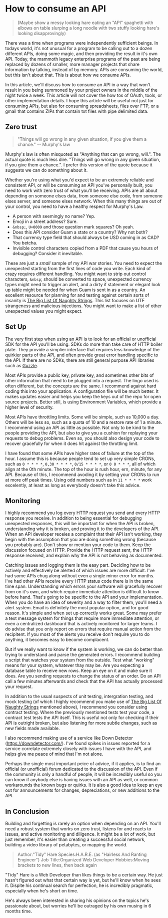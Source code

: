 # How to consume an API

> (Maybe show a messy looking hare eating an "API" spaghetti with elbows on table slurping a long noodle with two stuffy looking hare's looking disapprovingly)

There was a time when programs were independently sufficient beings. In todays world, it's not unusual for a program to be calling out to a dozen different APIs, doing some magic, and then providing the result in it's own API. Today, the mammoth legacy enterprise programs of the past are being replaced by dozens of smaller, more manager projects that share information by talking, instead of by memory. APIs are consuming the world, but this isn't about that. This is about how we consume APIs.

In this article, we'll discuss how to consume an API in a way that won't result in you being summoned by your project owners in the middle of the night twice a week. This article will not cover the how tos of OAuth, tools, or other implementation details. I hope this article will be useful not just for consuming APIs, but also for consuming spreadsheets, files over FTP, or a gmail that contains ZIPs that contain txt files with pipe delimited data.

## Zero trust

> "Things will go wrong in any given situation, if you give them a chance."
> -- Murphy's law

Murphy's law is often misquoted as "Anything that can go wrong, will.". The actual quote is much less dire. "Things will go wrong in any given situation, if you give them a chance.". I prefer this version of the quote because it suggests we can do something about it.

Whether you're using what you'd expect to be an extremely reliable and consistent API, or will be consuming an API you've personally built, you need to work with zero trust of what you'll be receiving.
APIs are all about depending on someone elses data, from someone else code, from someone elses server, and someone elses network.
When this many things are out of your control, you need to have a healthy respect for Murphy's Law.

* A person with seemingly no name? Yep.
* Emoji in a street address? Sure.
* `&nbsp;`, `U+0009` and those question mark squares? Oh yeah.
* Does this API consider Guam a state or a country? Why not both?
* That currency type field that should always be USD coming in as CAD? You betcha.
* Invisible control characters copied from a PDF that cause you hours of debugging? Consider it inevitable.

These are just a _small_ sample of my API war stories. You need to expect the unexpected starting from the first lines of code you write. Each kind of crazy requires different handling. You might want to strip out control characters, `&nbsp`; should be converted to space, unexpected currency types might need to trigger an alert, and a dirty if statement or elegant look up table might be needed for when Guam is sent in as a country. An excellent resource for planning for and testing against certain sorts of insanity is [The Big List Of Naughty Strings](https://github.com/minimaxir/big-list-of-naughty-strings). This list focuses on UTF strangeness and malicious injections. You might want to make a list of other unexpected values you might expect.

## Set Up

The very first step when using an API is to look for an official or unofficial SDK for the API you'll be using. SDKs do more than take care of HTTP boiler plate. They provide a simplier interface that requires less knowledge of the quirkier parts of the API, and often provide great error handling specific to the API. If there are no SDKs, there are still general purpose API libraries such as [Guzzle](http://docs.guzzlephp.org/en/stable/).

Most APIs provide a public key, private key, and sometimes other bits of other information that need to be plugged into a request. The lingo used is often different, but the concepts are the same. I recommend against hard coding this into your application. A configuration file will be much better. It makes updates easier and helps you keep the keys out of the repo for open source projects. Better still, is using Environment Variables, which provide a higher level of security.

Most APIs have throttling limits. Some will be simple, such as 10,000 a day. Others will be less so, such as a quota of 10 and a restore rate of 1 a minute. I recommend using an API as little as possible. Not only to be kind to the people providing the API, but also to give you a cushion for replaying your requests to debug problems. Even so, you should also design your code to recover gracefully for when it does hit against the throttling limit.

I have found that some APIs have higher rates of failure at the top of the hour. I assume this is because people tend to set up very simple CRONs, such as `0 * * * *`, `0,30 * * * *`, `0/15 * * * *`, or `0 0 * * *`, all of which align at the 0th minute. The top of the hour is rush hour, ern, minute, for any API. Because of this, I recommend avoding it by setting your CRONs to run at more off peak times. Using odd numbers such as in `11 * * * *` work excelently, at least as long as everybody doesn't take this advice.

## Monitoring

I highly recommend you log every HTTP request you send and every HTTP response you receive. In addition to being essential for debugging unexpected responses, this will be important for when the API is broken, understanding why it is broken, and proving it to the developers of the API. When an API developer receies a complaint that their API isn't working, they begin with the assumption that you are doing something wrong (because you probably are). Don't show or mention your code to them. Keep the discussion focused on HTTP. Provide the HTTP request sent, the HTTP response received, and explain why the API is not behaving as documented.

Catching issues and logging them is the easy part. Deciding how to be actively and effectively be alerted of which issues are more difficult. I've had some APIs chug along without even a single minor error for months. I've had other APIs receive every HTTP status code there is in the same time span. Understanding which errors your software will gracefully recover from on it's own, and which require immediate attention is difficult to know before hand. That's going to be specific to the API and your implementation. When you do have an idea of severity and a way to filter them, you'll need a alert system. Email is definitely the most popular option, and for good reason. It's simple and when set up correctly works great. Some may prefer a text message system for things that require more immediate attention, or even a centralized dashboard that is actively monitored for larger teams. I do advise that you only report on errors that require manual action from the recipitent. If you most of the alerts you receive don't require you to do anything, it becomes easy to become complacent.

But if we really want to know if the system is working, we can do better than trying to understand and parse the generated errors. I recommend building a script that watches your system from the outside. Test what "working" means for your system, whatever thay may be. Are you expecting a database table to receive new rows. Keep an eye on it and make sure it does. Are you sending requests to change the status of an order. Do an API call a few minutes afterwards and check that the API has actually processed your request.

In addition to the usual suspects of unit testing, intergration testing, and mock testing (of which I highly recommend you make use of [The Big List Of Naughty Strings](https://github.com/minimaxir/big-list-of-naughty-strings) mentioned above), I recommend you consider using contract testing. Where the previously mentioned tests test your code, a contract test tests the API itself. This is useful not only for checking if their API is outright broken, but also listening for more subtle changes, such as new fields made available.

I also recommend making use of a service like Down Detector (https://downdetector.com/). I've found spikes in issues reported for a service correlate extremely closely with issues I have with the API, and helps give me peace of mind that I'm not alone.

Perhaps the single most important peice of advice, if it applies, is to find an official (or unofficial) forum dedicated to the discussion of the API. Even if the community is only a handful of people, it will be incredibly useful so you can know if anybody else is having issues with an API as well, or common workarounds the known bugs or quirks. It is also a good idea to keep an eye out for announcements for changes, depreciations, or new additions to the API.

## In Conclusion

Building and forgetting is rarely an option when depending on an API. You'll need a robust system that works on zero trust, listens for and reacts to issues, and active monitoring and diligence. It might be a lot of work, but just remember, it's easier than creating a successful social network, building a video library of petabytes, or mapping the world.

> Author:"Tidy" Hare
> Species:H.A.R.E. (as "Hairless And Ranting Engineer")
> Job Title:Organized Web Developer
> Hobbies:Moving brackets to new lines, then back again

"Tidy" Hare is a Web Developer than likes things to be a certain way. He just hasn't figured out what that certain way is yet, but he'll know when he sees it. Dispite his continual search for perfection, he is incredibly pragmatic, especially when he's short on time.

He's always been interested in sharing his opinions on the topics he's passionate about, but worries he'll be outraged by his own musing in 6 months time.
